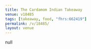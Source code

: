 ```yaml
---
title: The Cardamom Indian Takeaway
venue: v18485
tags: [takeaway, food, "fhrs:662419"]
permalink: /v/18485/
layout: venue
---
```

null